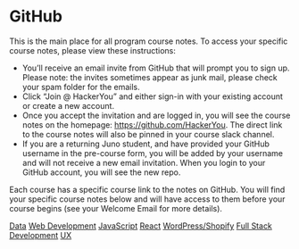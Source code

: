 # GitHub

This is the main place for all program course notes. To access your specific course notes, please view these instructions:
- You’ll receive an email invite from GitHub that will prompt you to sign up. Please note: the invites sometimes appear as junk mail, please check your spam folder for the emails.
- Click “Join @ HackerYou” and either sign-in with your existing account or create a new account. 
- Once you accept the invitation and are logged in, you will see the course notes on the homepage: https://github.com/HackerYou. The direct link to the course notes will also be pinned in your course slack channel. 
- If you are a returning Juno student, and have provided your GitHub username in the pre-course form, you will be added by your username and will not receive a new email invitation. When you login to your GitHub account, you will see the new repo.

Each course has a specific course link to the notes on GitHub. You will find your specific course notes below and will have access to them before your course begins (see your Welcome Email for more details).

[Data](https://github.com/HackerYou/con-ed-data-foundations)
[Web Development](https://github.com/HackerYou/con-ed-web-dev)
[JavaScript](https://github.com/HackerYou/con-ed-javascript)
[React](https://github.com/HackerYou/con-ed-react)
[WordPress/Shopify](https://github.com/HackerYou/con-ed-custom-themes)
[Full Stack Development](https://github.com/HackerYou/con-ed-full-stack)
[UX](https://github.com/HackerYou/con-ed-ux)
